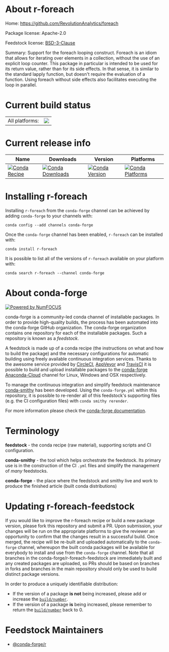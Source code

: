 About r-foreach
===============

Home: https://github.com/RevolutionAnalytics/foreach

Package license: Apache-2.0

Feedstock license: [BSD-3-Clause](https://github.com/conda-forge/r-foreach-feedstock/blob/master/LICENSE.txt)

Summary: Support for the foreach looping construct.  Foreach is an idiom that allows for iterating over elements in a collection, without the use of an explicit loop counter.  This package in particular is intended to be used for its return value, rather than for its side effects.  In that sense, it is similar to the standard lapply function, but doesn't require the evaluation of a function.  Using foreach without side effects also facilitates executing the loop in parallel.

Current build status
====================


<table><tr><td>All platforms:</td>
    <td>
      <a href="https://dev.azure.com/conda-forge/feedstock-builds/_build/latest?definitionId=1147&branchName=master">
        <img src="https://dev.azure.com/conda-forge/feedstock-builds/_apis/build/status/r-foreach-feedstock?branchName=master">
      </a>
    </td>
  </tr>
</table>

Current release info
====================

| Name | Downloads | Version | Platforms |
| --- | --- | --- | --- |
| [![Conda Recipe](https://img.shields.io/badge/recipe-r--foreach-green.svg)](https://anaconda.org/conda-forge/r-foreach) | [![Conda Downloads](https://img.shields.io/conda/dn/conda-forge/r-foreach.svg)](https://anaconda.org/conda-forge/r-foreach) | [![Conda Version](https://img.shields.io/conda/vn/conda-forge/r-foreach.svg)](https://anaconda.org/conda-forge/r-foreach) | [![Conda Platforms](https://img.shields.io/conda/pn/conda-forge/r-foreach.svg)](https://anaconda.org/conda-forge/r-foreach) |

Installing r-foreach
====================

Installing `r-foreach` from the `conda-forge` channel can be achieved by adding `conda-forge` to your channels with:

```
conda config --add channels conda-forge
```

Once the `conda-forge` channel has been enabled, `r-foreach` can be installed with:

```
conda install r-foreach
```

It is possible to list all of the versions of `r-foreach` available on your platform with:

```
conda search r-foreach --channel conda-forge
```


About conda-forge
=================

[![Powered by NumFOCUS](https://img.shields.io/badge/powered%20by-NumFOCUS-orange.svg?style=flat&colorA=E1523D&colorB=007D8A)](http://numfocus.org)

conda-forge is a community-led conda channel of installable packages.
In order to provide high-quality builds, the process has been automated into the
conda-forge GitHub organization. The conda-forge organization contains one repository
for each of the installable packages. Such a repository is known as a *feedstock*.

A feedstock is made up of a conda recipe (the instructions on what and how to build
the package) and the necessary configurations for automatic building using freely
available continuous integration services. Thanks to the awesome service provided by
[CircleCI](https://circleci.com/), [AppVeyor](https://www.appveyor.com/)
and [TravisCI](https://travis-ci.com/) it is possible to build and upload installable
packages to the [conda-forge](https://anaconda.org/conda-forge)
[Anaconda-Cloud](https://anaconda.org/) channel for Linux, Windows and OSX respectively.

To manage the continuous integration and simplify feedstock maintenance
[conda-smithy](https://github.com/conda-forge/conda-smithy) has been developed.
Using the ``conda-forge.yml`` within this repository, it is possible to re-render all of
this feedstock's supporting files (e.g. the CI configuration files) with ``conda smithy rerender``.

For more information please check the [conda-forge documentation](https://conda-forge.org/docs/).

Terminology
===========

**feedstock** - the conda recipe (raw material), supporting scripts and CI configuration.

**conda-smithy** - the tool which helps orchestrate the feedstock.
                   Its primary use is in the construction of the CI ``.yml`` files
                   and simplify the management of *many* feedstocks.

**conda-forge** - the place where the feedstock and smithy live and work to
                  produce the finished article (built conda distributions)


Updating r-foreach-feedstock
============================

If you would like to improve the r-foreach recipe or build a new
package version, please fork this repository and submit a PR. Upon submission,
your changes will be run on the appropriate platforms to give the reviewer an
opportunity to confirm that the changes result in a successful build. Once
merged, the recipe will be re-built and uploaded automatically to the
`conda-forge` channel, whereupon the built conda packages will be available for
everybody to install and use from the `conda-forge` channel.
Note that all branches in the conda-forge/r-foreach-feedstock are
immediately built and any created packages are uploaded, so PRs should be based
on branches in forks and branches in the main repository should only be used to
build distinct package versions.

In order to produce a uniquely identifiable distribution:
 * If the version of a package **is not** being increased, please add or increase
   the [``build/number``](https://conda.io/docs/user-guide/tasks/build-packages/define-metadata.html#build-number-and-string).
 * If the version of a package **is** being increased, please remember to return
   the [``build/number``](https://conda.io/docs/user-guide/tasks/build-packages/define-metadata.html#build-number-and-string)
   back to 0.

Feedstock Maintainers
=====================

* [@conda-forge/r](https://github.com/conda-forge/r/)

